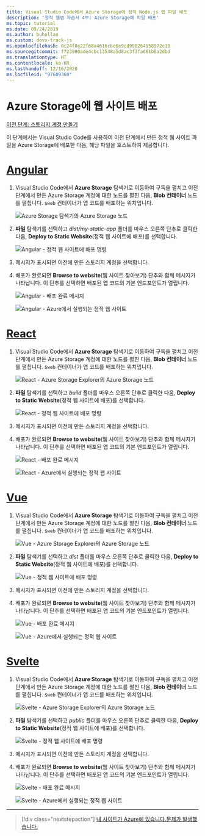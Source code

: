 ```yaml
---
title: Visual Studio Code에서 Azure Storage에 정적 Node.js 앱 파일 배포
description: '정적 웹앱 자습서 4부: Azure Storage에 파일 배포'
ms.topic: tutorial
ms.date: 09/24/2019
ms.author: buhollan
ms.custom: devx-track-js
ms.openlocfilehash: 0c24f8e22f68a4616cbe6e9cd998264158972c19
ms.sourcegitcommit: f723980ade4cbc13548a5d8ac3f3fa681b8a2dbd
ms.translationtype: HT
ms.contentlocale: ko-KR
ms.lasthandoff: 12/16/2020
ms.locfileid: "97609360"
---
```

# <a name="deploy-the-website-to-azure-storage"></a>Azure Storage에 웹 사이트 배포

[이전 단계: 스토리지 계정 만들기](tutorial-vscode-static-website-node-03.md)

이 단계에서는 Visual Studio Code를 사용하여 이전 단계에서 만든 정적 웹 사이트 파일을 Azure Storage에 배포한 다음, 해당 파일을 호스트하여 제공합니다.

# <a name="angular"></a>[Angular](#tab/angular)

1. Visual Studio Code에서 **Azure Storage** 탐색기로 이동하여 구독을 펼치고 이전 단계에서 만든 Azure Storage 계정에 대한 노드를 펼친 다음, **Blob 컨테이너** 노드를 펼칩니다. `$web` 컨테이너가 앱 코드를 배포하는 위치입니다.

   ![Azure Storage 탐색기의 Azure Storage 노드](../../media/static-website/storage-nodes.png)

1. **파일** 탐색기를 선택하고 _dist/my-static-app_ 폴더를 마우스 오른쪽 단추로 클릭한 다음, **Deploy to Static Website**(정적 웹 사이트에 배포)를 선택합니다.

    ![Angular - 정적 웹 사이트에 배포 명령](../../media/static-website/deploy-build-angular.png)

1. 메시지가 표시되면 이전에 만든 스토리지 계정을 선택합니다.

1. 배포가 완료되면 **Browse to website**(웹 사이트 찾아보기) 단추와 함께 메시지가 나타납니다. 이 단추를 선택하면 배포된 앱 코드의 기본 엔드포인트가 열립니다.

    ![Angular - 배포 완료 메시지](../../media/static-website/deployment-complete.png)

    ![Angular - Azure에서 실행되는 정적 웹 사이트](../../media/static-website/azure-app-angular.png)

# <a name="react"></a>[React](#tab/react)

1. Visual Studio Code에서 **Azure Storage** 탐색기로 이동하여 구독을 펼치고 이전 단계에서 만든 Azure Storage 계정에 대한 노드를 펼친 다음, **Blob 컨테이너** 노드를 펼칩니다. `$web` 컨테이너가 앱 코드를 배포하는 위치입니다.

   ![React - Azure Storage Explorer의 Azure Storage 노드](../../media/static-website/storage-nodes.png)

1. **파일** 탐색기를 선택하고 _build_ 폴더를 마우스 오른쪽 단추로 클릭한 다음, **Deploy to Static Website**(정적 웹 사이트에 배포)를 선택합니다.

    ![React - 정적 웹 사이트에 배포 명령](../../media/static-website/deploy-build-react.png)

1. 메시지가 표시되면 이전에 만든 스토리지 계정을 선택합니다.

1. 배포가 완료되면 **Browse to website**(웹 사이트 찾아보기) 단추와 함께 메시지가 나타납니다. 이 단추를 선택하면 배포된 앱 코드의 기본 엔드포인트가 열립니다.

    ![React - 배포 완료 메시지](../../media/static-website/deployment-complete.png)

    ![React - Azure에서 실행되는 정적 웹 사이트](../../media/static-website/azure-app-react.png)

# <a name="vue"></a>[Vue](#tab/vue)

1. Visual Studio Code에서 **Azure Storage** 탐색기로 이동하여 구독을 펼치고 이전 단계에서 만든 Azure Storage 계정에 대한 노드를 펼친 다음, **Blob 컨테이너** 노드를 펼칩니다. `$web` 컨테이너가 앱 코드를 배포하는 위치입니다.

   ![Vue - Azure Storage Explorer의 Azure Storage 노드](../../media/static-website/storage-nodes.png)

1. **파일** 탐색기를 선택하고 _dist_ 폴더를 마우스 오른쪽 단추로 클릭한 다음, **Deploy to Static Website**(정적 웹 사이트에 배포)를 선택합니다.

    ![Vue - 정적 웹 사이트에 배포 명령](../../media/static-website/deploy-build-vue.png)

1. 메시지가 표시되면 이전에 만든 스토리지 계정을 선택합니다.

1. 배포가 완료되면 **Browse to website**(웹 사이트 찾아보기) 단추와 함께 메시지가 나타납니다. 이 단추를 선택하면 배포된 앱 코드의 기본 엔드포인트가 열립니다.

    ![Vue - 배포 완료 메시지](../../media/static-website/deployment-complete.png)

    ![Vue - Azure에서 실행되는 정적 웹 사이트](../../media/static-website/azure-app-vue.png)

# <a name="svelte"></a>[Svelte](#tab/svelte)

1. Visual Studio Code에서 **Azure Storage** 탐색기로 이동하여 구독을 펼치고 이전 단계에서 만든 Azure Storage 계정에 대한 노드를 펼친 다음, **Blob 컨테이너** 노드를 펼칩니다. `$web` 컨테이너가 앱 코드를 배포하는 위치입니다.

   ![Svelte - Azure Storage Explorer의 Azure Storage 노드](../../media/static-website/storage-nodes.png)

1. **파일** 탐색기를 선택하고 _public_ 폴더를 마우스 오른쪽 단추로 클릭한 다음, **Deploy to Static Website**(정적 웹 사이트에 배포)를 선택합니다.

    ![Svelte - 정적 웹 사이트에 배포 명령](../../media/static-website/deploy-build-svelte.png)

1. 메시지가 표시되면 이전에 만든 스토리지 계정을 선택합니다.

1. 배포가 완료되면 **Browse to website**(웹 사이트 찾아보기) 단추와 함께 메시지가 나타납니다. 이 단추를 선택하면 배포된 앱 코드의 기본 엔드포인트가 열립니다.

    ![Svelte - 배포 완료 메시지](../../media/static-website/deployment-complete-svelte.png)

    ![Svelte - Azure에서 실행되는 정적 웹 사이트](../../media/static-website/azure-app-svelte.png)

---

> [!div class="nextstepaction"]
> [내 사이트가 Azure에 있습니다.](tutorial-vscode-static-website-node-05.md)[문제가 발생했습니다.](https://www.research.net/r/PWZWZ52?tutorial=node-deployment-staticwebsite&step=create-storage)
